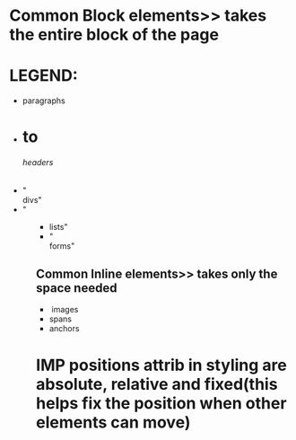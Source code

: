 # Common Block elements>> takes the entire block of the page

LEGEND:
=======
- <p> paragraphs </p>
- <h1> to <h6> headers
- "<div> divs"
- "<ol><ul><li> lists"
- "<form> forms"

## Common Inline elements>> takes only the space needed
- <img> images
- <span> spans
- <a> anchors

# IMP positions attrib in styling are absolute, relative and fixed(this helps fix the position when other elements can move)
